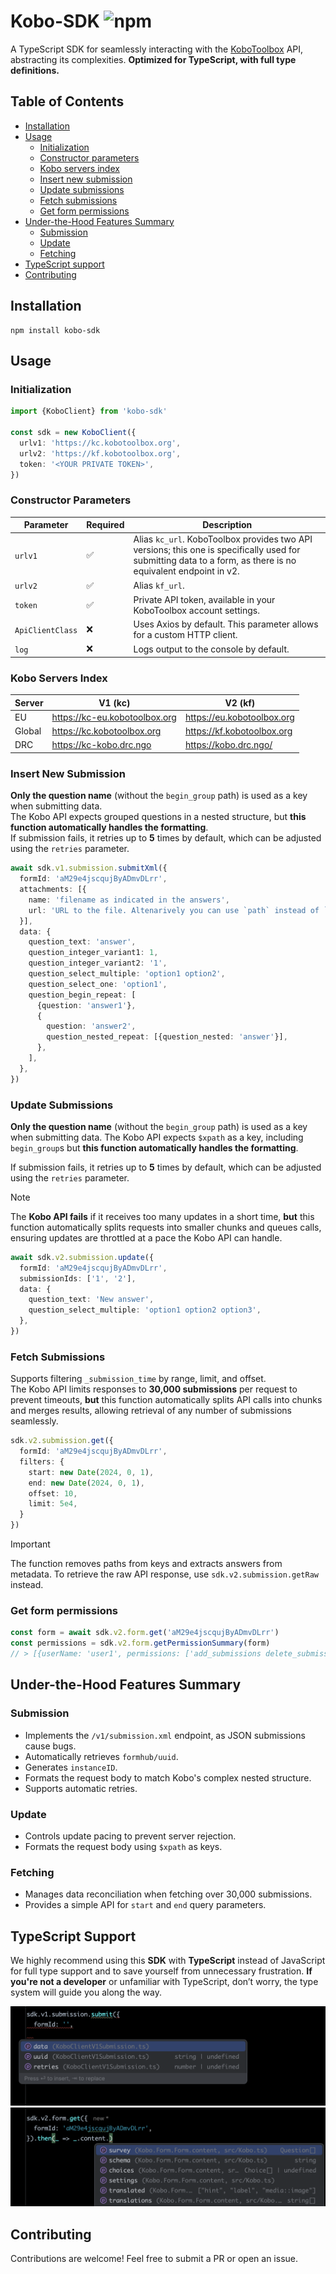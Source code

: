 # Kobo-SDK ![npm](https://img.shields.io/npm/v/kobo-sdk)

A TypeScript SDK for seamlessly interacting with the [KoboToolbox](https://www.kobotoolbox.org/) API, abstracting its complexities. 
**Optimized for TypeScript, with full type definitions.**

## Table of Contents

- [Installation](#installation)
- [Usage](#usage)
    - [Initialization](#initialization)
    - [Constructor parameters](#constructor-parameters)
    - [Kobo servers index](#kobo-servers-index)
    - [Insert new submission](#insert-new-submission)
    - [Update submissions](#update-submissions)
    - [Fetch submissions](#fetch-submissions)
    - [Get form permissions](#get-form-permissions)
- [Under-the-Hood Features Summary](#under-the-hood-features-summary)
    - [Submission](#submission)
    - [Update](#update)
    - [Fetching](#fetching)
- [TypeScript support](#typeScript-support)
- [Contributing](#contributing)

## Installation

```
npm install kobo-sdk
```

## Usage

### Initialization

```ts
import {KoboClient} from 'kobo-sdk'

const sdk = new KoboClient({
  urlv1: 'https://kc.kobotoolbox.org',
  urlv2: 'https://kf.kobotoolbox.org',
  token: '<YOUR PRIVATE TOKEN>',
})
```

### Constructor Parameters

| Parameter        | Required | Description                                                                                                                                                   |
|------------------|----------|---------------------------------------------------------------------------------------------------------------------------------------------------------------|
| `urlv1`          | ✅        | Alias `kc_url`. KoboToolbox provides two API versions; this one is specifically used for submitting data to a form, as there is no equivalent endpoint in v2. |
| `urlv2`          | ✅        | Alias `kf_url`.                                                                                                                                               |
| `token`          | ✅        | Private API token, available in your KoboToolbox account settings.                                                                                            |
| `ApiClientClass` | ❌        | Uses Axios by default. This parameter allows for a custom HTTP client.                                                                                        |
| `log`            | ❌        | Logs output to the console by default.                                                                                                                        |

### Kobo Servers Index

| Server | V1 (kc)                       | V2 (kf)                    |
|--------|-------------------------------|----------------------------|
| EU     | https://kc-eu.kobotoolbox.org | https://eu.kobotoolbox.org |
| Global | https://kc.kobotoolbox.org    | https://kf.kobotoolbox.org |
| DRC    | https://kc-kobo.drc.ngo       | https://kobo.drc.ngo/      |

### Insert New Submission

**Only the question name** (without the `begin_group` path) is used as a key when submitting data.  
The Kobo API expects grouped questions in a nested structure, but
**this function automatically handles the formatting**.  
If submission fails, it retries up to **5** times by default, which can be adjusted using the `retries` parameter.

```ts
await sdk.v1.submission.submitXml({
  formId: 'aM29e4jscqujByADmvDLrr',
  attachments: [{
    name: 'filename as indicated in the answers',
    url: 'URL to the file. Altenarively you can use `path` instead of `url` to select a local file.',
  }],
  data: {
    question_text: 'answer',
    question_integer_variant1: 1,
    question_integer_variant2: '1',
    question_select_multiple: 'option1 option2',
    question_select_one: 'option1',
    question_begin_repeat: [
      {question: 'answer1'},
      {
        question: 'answer2',
        question_nested_repeat: [{question_nested: 'answer'}],
      },
    ],
  },
})
```

### Update Submissions

**Only the question name** (without the `begin_group` path) is used as a key when submitting data.
The Kobo API expects `$xpath` as a key, including `begin_group`s but
**this function automatically handles the formatting**.

If submission fails, it retries up to **5** times by default, which can be adjusted using the `retries` parameter.

> [!NOTE]
> The **Kobo API fails** if it receives too many updates in a short time, **but**
  this function automatically splits requests into smaller chunks and queues calls, ensuring updates are throttled at a
  pace the Kobo API can handle.


```ts
await sdk.v2.submission.update({
  formId: 'aM29e4jscqujByADmvDLrr',
  submissionIds: ['1', '2'],
  data: {
    question_text: 'New answer',
    question_select_multiple: 'option1 option2 option3',
  },
})
```

### Fetch Submissions

Supports filtering `_submission_time` by range, limit, and offset.  
The Kobo API limits responses to **30,000 submissions** per request to prevent timeouts, **but** this function automatically
splits API calls into chunks and merges results, allowing retrieval of any number of submissions seamlessly.

```ts
sdk.v2.submission.get({
  formId: 'aM29e4jscqujByADmvDLrr',
  filters: {
    start: new Date(2024, 0, 1),
    end: new Date(2024, 0, 1),
    offset: 10,
    limit: 5e4,
  }
})
```
> [!IMPORTANT]
> The function removes paths from keys and extracts answers from metadata. To retrieve the raw API response, use `sdk.v2.submission.getRaw` instead.

### Get form permissions
```ts
const form = await sdk.v2.form.get('aM29e4jscqujByADmvDLrr')
const permissions = sdk.v2.form.getPermissionSummary(form)
// > [{userName: 'user1', permissions: ['add_submissions delete_submissions manage_asset validate_submissions view_asset view_submissions']}]
```

## Under-the-Hood Features Summary

### **Submission**

- Implements the `/v1/submission.xml` endpoint, as JSON submissions cause bugs.
- Automatically retrieves `formhub/uuid`.
- Generates `instanceID`.
- Formats the request body to match Kobo's complex nested structure.
- Supports automatic retries.

### **Update**

- Controls update pacing to prevent server rejection.
- Formats the request body using `$xpath` as keys.

### **Fetching**

- Manages data reconciliation when fetching over 30,000 submissions.
- Provides a simple API for `start` and `end` query parameters.

## TypeScript Support

We highly recommend using this **SDK** with **TypeScript** instead of JavaScript for full type support and to save
yourself from unnecessary frustration.
**If you're not a developer** or unfamiliar with TypeScript, don’t worry, the type system will
guide you along the way.

![autocomplete-parameters.png](docs/autocomplete-parameters.png)
![autocomplete-response.png](docs/autocomplete-response.png)

## Contributing

Contributions are welcome! Feel free to submit a PR or open an issue.
